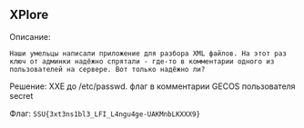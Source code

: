 XPlore
----------------

Описание:
```
Наши умельцы написали приложение для разбора XML файлов. На этот раз ключ от админки надёжно спрятали - где-то в комментарии одного из пользователей на сервере. Вот только надёжно ли?
```

Решение:
XXE до /etc/passwd. флаг в комментарии GECOS пользователя secret

Флаг: ``SSU{3xt3ns1bl3_LFI_L4ngu4ge-UAKMnbLKXXX9}``
